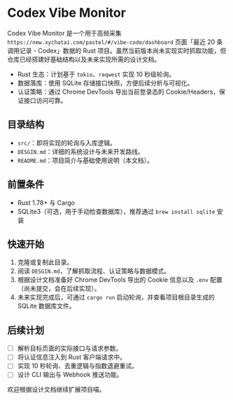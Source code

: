 # Codex Vibe Monitor

Codex Vibe Monitor 是一个用于高频采集 `https://new.xychatai.com/pastel/#/vibe-code/dashboard` 页面「最近 20 条调用记录 - Codex」数据的 Rust 项目。虽然当前版本尚未实现实时抓取功能，但仓库已经搭建好基础结构以及未来实现所需的设计文档。

- Rust 生态：计划基于 `tokio`、`reqwest` 实现 10 秒级轮询。
- 数据落库：使用 SQLite 存储接口快照，方便后续分析与可视化。
- 认证策略：通过 Chrome DevTools 导出当前登录态的 Cookie/Headers，保证接口访问可靠。

## 目录结构

- `src/`：即将实现的轮询与入库逻辑。
- `DESGIN.md`：详细的系统设计与未来开发路线。
- `README.md`：项目简介与基础使用说明（本文档）。

## 前置条件

- Rust 1.78+ 与 Cargo
- SQLite3（可选，用于手动检查数据库），推荐通过 `brew install sqlite` 安装

## 快速开始

1. 克隆或复制此目录。
2. 阅读 `DESGIN.md`，了解抓取流程、认证策略与数据模式。
3. 根据设计文档准备好 Chrome DevTools 导出的 Cookie 信息以及 `.env` 配置（尚未提交，会在后续实现）。
4. 未来实现完成后，可通过 `cargo run` 启动轮询，并查看项目根目录生成的 SQLite 数据库文件。

## 后续计划

- [ ] 解析目标页面的实际接口与请求参数。
- [ ] 将认证信息注入到 Rust 客户端请求中。
- [ ] 实现 10 秒轮询、去重逻辑与指数退避重试。
- [ ] 设计 CLI 输出与 Webhook 推送功能。

欢迎根据设计文档继续扩展项目喵。

